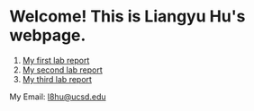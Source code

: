 # Welcome! This is Liangyu Hu's webpage.

1. [My first lab report](https://markh857.github.io/cse15l-lab-reports/lab-report-1-week-2.html)
2. [My second lab report](https://markh857.github.io/cse15l-lab-reports/lab-report-2-week-4.html)
3. [My third lab report](https://markh857.github.io/cse15l-lab-reports/lab-report-3-week-6.html)  


My Email: l8hu@ucsd.edu
